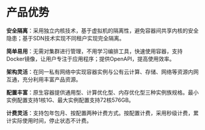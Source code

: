 # 产品优势

**安全隔离**：采用独立内核技术，基于虚拟机的隔离性，避免容器间共享内核的安全隐患；基于SDN技术实现不同租户实现完全隔离。

**简单易用**：无需对集群进行管理，不用学习编排工具，快速使用容器，支持Docker镜像，让用户专注于应用程序；提供OpenAPI，提高使用效率。

**架构灵活**：在同一私有网络中实现容器实例与公有云计算、存储、网络等资源内网互通，充分利用丰富产品资源。

**配置丰富**：原生容器提供通用型、计算优化型、内存优化型三种实例族规格。最小实例配置支持1核1G、最大实例配置支持72核576GB。

**计费灵活**：支持包年包月、按配置两种计费方式。按配置计费，采用秒级计费，累计实际使用时间，停止状态不计费。

